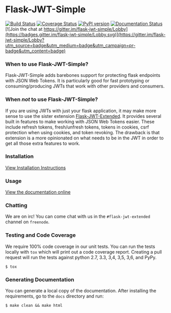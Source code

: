 # Flask-JWT-Simple
[![Build Status](https://travis-ci.org/vimalloc/flask-jwt-simple.svg?branch=master)](https://travis-ci.org/vimalloc/flask-jwt-simple)
[![Coverage Status](https://coveralls.io/repos/github/vimalloc/flask-jwt-simple/badge.svg)](https://coveralls.io/github/vimalloc/flask-jwt-simple)
[![PyPI version](https://badge.fury.io/py/Flask-JWT-Simple.svg)](https://badge.fury.io/py/Flask-JWT-Simple)
[![Documentation Status](https://readthedocs.org/projects/flask-jwt-simple/badge/)](http://flask-jwt-simple.readthedocs.io/en/latest/) [![Join the chat at https://gitter.im/flask-jwt-simple/Lobby](https://badges.gitter.im/flask-jwt-simple/Lobby.svg)](https://gitter.im/flask-jwt-simple/Lobby?utm_source=badge&utm_medium=badge&utm_campaign=pr-badge&utm_content=badge)


### When to use Flask-JWT-Simple?

Flask-JWT-Simple adds barebones support for protecting flask endpoints
with JSON Web Tokens. It is particularly good for fast prototyping or
consuming/producing JWTs that work with other providers and consumers.


### When *not* to use Flask-JWT-Simple?

If you are using JWTs with just your flask application, it may make more
sense to use the sister extension [Flask-JWT-Extended](https://github.com/vimalloc/flask-jwt-extended).
It provides several built in features to make working with JSON Web Tokens
easier. These include refresh tokens, fresh/unfresh tokens, tokens in cookies,
csrf protection when using cookies, and token revoking. The drawback is that 
extension is a more opinionated on what needs to be in the JWT in order
to get all those extra features to work.


### Installation
[View Installation Instructions](http://flask-jwt-simple.readthedocs.io/en/latest/installation.html)


### Usage
[View the documentation online](http://flask-jwt-simple.readthedocs.io/en/latest/)


### Chatting
We are on irc! You can come chat with us in the ```#flask-jwt-extended``` channel on ```freenode```.


### Testing and Code Coverage
We require 100% code coverage in our unit tests. You can run the tests locally
with `tox` which will print out a code coverage report. Creating a pull request
will run the tests against python 2.7, 3.3, 3,4, 3,5, 3,6, and PyPy.
```
$ tox
```

### Generating Documentation
You can generate a local copy of the documentation. After installing the requirements,
go to the `docs` directory and run:
```
$ make clean && make html
```
